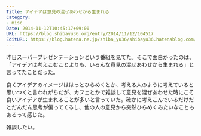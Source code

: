 ```yaml
---
Title: アイデアは意見の混ぜあわせから生まれる
Category:
- misc
Date: 2014-11-12T10:45:17+09:00
URL: https://blog.shibayu36.org/entry/2014/11/12/104517
EditURL: https://blog.hatena.ne.jp/shiba_yu36/shibayu36.hatenablog.com/atom/entry/8454420450073276874
---
```


昨日スーパープレゼンテーションという番組を見てた。そこで面白かったのは、「アイデアは考えこむことよりも、いろんな意見の混ぜあわせから生まれる」と言ってたことだった。

良くアイデアのイメージははっとひらめくとか、考える人のように考えていると思いつくと言われがちだが、カフェとかで雑談して意見を混ぜあわせた時にこそ良いアイデアが生まれることが多いと言っていた。確かに考えこんでいるだけだとだんだん思考が偏ってくるし、他の人の意見から突然ひらめくみたいなこともあるって感じた。

雑談したい。
